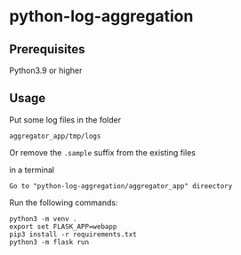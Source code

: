 # python-log-aggregation

## Prerequisites
Python3.9 or higher

## Usage
Put some log files in the folder
```
aggregator_app/tmp/logs
```
Or remove the `.sample` suffix from the existing files



in a terminal
```
Go to "python-log-aggregation/aggregator_app" direectory
```

Run the following commands:
```
python3 -m venv .
export set FLASK_APP=webapp
pip3 install -r requirements.txt
python3 -m flask run
```